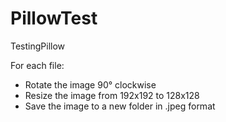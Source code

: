 # PillowTest
TestingPillow

For each file:
 * Rotate the image 90° clockwise
 * Resize the image from 192x192 to 128x128
 * Save the image to a new folder in .jpeg format
